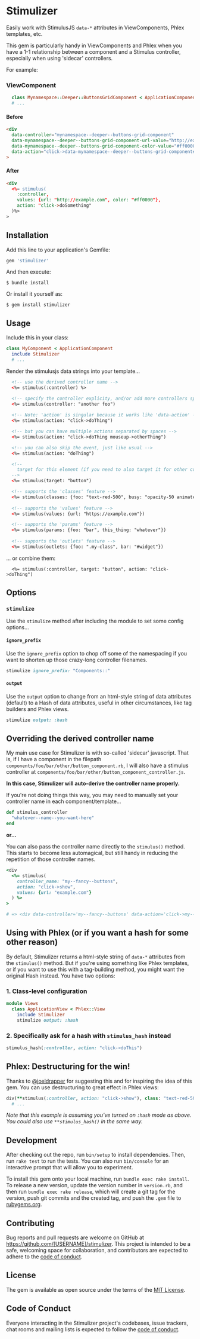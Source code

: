 # Stimulizer

Easily work with StimulusJS `data-*` attributes in ViewComponents, Phlex templates, etc.

This gem is particularly handy in ViewComponents and Phlex when you have a 1-1 relationship between a component and a Stimulus controller, especially when using 'sidecar' controllers.

For example:

### ViewComponent
```ruby
  class Mynamespace::Deeper::ButtonsGridComponent < ApplicationComponent
  # ...
```
#### Before
```html
<div 
  data-controller="mynamespace--deeper--buttons-grid-component"
  data-mynamespace--deeper--buttons-grid-component-url-value="http://example.com"
  data-mynamespace--deeper--buttons-grid-component-color-value="#ff0000"
  data-action="click->data-mynamespace--deeper--buttons-grid-component#doSomething"
>
```

#### After
```html
<div 
  <%= stimulus(
    :controller, 
    values: {url: "http://example.com", color: "#ff0000"}, 
    action: "click->doSomething"
  )%>
>
```

## Installation

Add this line to your application's Gemfile:

```ruby
gem 'stimulizer'
```

And then execute:

    $ bundle install

Or install it yourself as:

    $ gem install stimulizer

## Usage
Include this in your class:

```ruby
class MyComponent < ApplicationComponent
  include Stimulizer
  # ...
```

Render the stimulusjs data strings into your template...

```html
  <!-- use the derived controller name -->
  <%= stimulus(:controller) %>   

  <!-- specify the controller explicity, and/or add more controllers space-separated -->
  <%= stimulus(controller: "another foo")
  
  <!-- Note: 'action' is singular because it works like 'data-action' -->
  <%= stimulus(action: "click->doThing")

  <!-- but you can have multiple actions separated by spaces -->
  <%= stimulus(action: "click->doThing mouseup->otherThing")

  <!-- you can also skip the event, just like usual -->
  <%= stimulus(action: "doThing")

  <!-- 
    target for this element (if you need to also target it for other controllers, you'll have to do that manually with the old 'data-blah-target=' approach)
  -->
  <%= stimulus(target: "button")

  <!-- supports the 'classes' feature -->
  <%= stimulus(classes: {foo: "text-red-500", busy: "opacity-50 animate-spin"})
  
  <!-- supports the 'values' feature -->
  <%= stimulus(values: {url: "https://example.com"})

  <!-- supports the 'params' feature -->
  <%= stimulus(params: {foo: "bar", this_thing: "whatever"})
     
  <!-- supports the 'outlets' feature -->
  <%= stimulus(outlets: {foo: ".my-class", bar: "#widget"})     
```
... or combine them:
```
  <%= stimulus(:controller, target: "button", action: "click->doThing")
```

## Options

### `stimulize`
Use the `stimulize` method after including the module to set some config options...

#### `ignore_prefix`
Use the `ignore_prefix` option to chop off some of the namespacing if you want to shorten up those crazy-long controller filenames.
```ruby
stimulize ignore_prefix: "Components::"
```

#### `output`
Use the `output` option to change from an html-style string of data attributes (default) to a Hash of data attributes, useful in other circumstances, like tag builders and Phlex views.
```ruby
stimulize output: :hash
```

## Overriding the derived controller name
My main use case for Stimulizer is with so-called 'sidecar' javascript. That is, if I have a component in the filepath `components/foo/bar/other/button_component.rb`, I will also have a stimulus controller at `components/foo/bar/other/button_component_controller.js`. 

**In this case, Stimulizer will auto-derive the controller name properly.**

If you're not doing things this way, you may need to manually set your controller name in each component/template...

```ruby
def stimulus_controller
  "whatever--name--you-want-here"
end
```

**or...**

You can also pass the controller name directly to the `stimulus()` method. This starts to become less automagical, but still handy in reducing the repetition of those controller names.

```ruby
<div
  <%= stimulus(
    controller_name: "my--fancy--buttons", 
    action: "click->show", 
    values: {url: "example.com"}
  ) %>
>

# => <div data-controller='my--fancy--buttons' data-action='click->my--fancy--buttons#show' data-my--fancy--buttons-url-value="example.com">
```

## Using with Phlex (or if you want a hash for some other reason)
By default, Stimulizer returns a html-style string of `data-*` attributes from the `stimulus()` method. But if you're using something like Phlex templates, or if you want to use this with a tag-building method, you might want the original Hash instead. You have two options:

### 1. Class-level configuration
```ruby
module Views
  class ApplicationView < Phlex::View
    include Stimulizer
    stimulize output: :hash
```

### 2. Specifically ask for a hash with `stimulus_hash` instead
```ruby
stimulus_hash(:controller, action: "click->doThis")
```

## Phlex: Destructuring for the win!
Thanks to [@joeldrapper](https://github.com/joeldrapper) for suggesting this and for inspiring the idea of this gem. You can use destructuring to great effect in Phlex views:

```ruby
div(**stimulus(:controller, action: "click->show"), class: "text-red-500") do
  # ...
```
*Note that this example is assuming you've turned on `:hash` mode as above. You could also use `**stimulus_hash()` in the same way.*

## Development

After checking out the repo, run `bin/setup` to install dependencies. Then, run `rake test` to run the tests. You can also run `bin/console` for an interactive prompt that will allow you to experiment.

To install this gem onto your local machine, run `bundle exec rake install`. To release a new version, update the version number in `version.rb`, and then run `bundle exec rake release`, which will create a git tag for the version, push git commits and the created tag, and push the `.gem` file to [rubygems.org](https://rubygems.org).

## Contributing

Bug reports and pull requests are welcome on GitHub at https://github.com/[USERNAME]/stimulizer. This project is intended to be a safe, welcoming space for collaboration, and contributors are expected to adhere to the [code of conduct](https://github.com/[USERNAME]/stimulizer/blob/main/CODE_OF_CONDUCT.md).

## License

The gem is available as open source under the terms of the [MIT License](https://opensource.org/licenses/MIT).

## Code of Conduct

Everyone interacting in the Stimulizer project's codebases, issue trackers, chat rooms and mailing lists is expected to follow the [code of conduct](https://github.com/[USERNAME]/stimulizer/blob/main/CODE_OF_CONDUCT.md).
